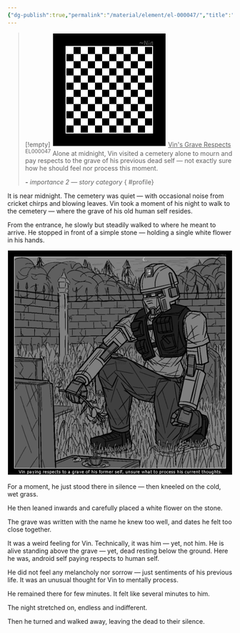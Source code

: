 ```yaml
---
{"dg-publish":true,"permalink":"/material/element/el-000047/","title":"Vin's Grave Respects","tags":["-element"]}
---
```


>[!empty]
> ![RESOURCE/ASSET/OTHER/PlaceholderIcon.png|icon](/img/user/RESOURCE/ASSET/OTHER/PlaceholderIcon.png) <u class="title">Vin's Grave Respects</u> <sup class="title">EL000047</sup> <b class="title"> </b>
> Alone at midnight, Vin visited a cemetery alone to mourn and pay respects to the grave of his previous dead self — not exactly sure how he should feel nor process this moment.
> 
> <b>\-</b>
> <i class="small">importance 2 — story category</i>
{ #profile}


It is near midnight. The cemetery was quiet — with occasional noise from cricket chirps and blowing leaves. Vin took a moment of his night to walk to the cemetery — where the grave of his old human self resides.

From the entrance, he slowly but steadily walked to where he meant to arrive. He stopped in front of a simple stone — holding a single white flower in his hands.

![PICTURE_Vin-mourning-former-self_THUMBNAIL_cg003-dt2501-scVin.png|thumbnail](/img/user/RESOURCE/ASSET/ARTWORK/PICTURE_Vin-mourning-former-self_THUMBNAIL_cg003-dt2501-scVin.png)

For a moment, he just stood there in silence — then kneeled on the cold, wet grass.

He then leaned inwards and carefully placed a white flower on the stone.

The grave was written with the name he knew too well, and dates he felt too close together.

It was a weird feeling for Vin. Technically, it was him — yet, not him. He is alive standing above the grave — yet, dead resting below the ground. Here he was, android self paying respects to human self.

He did not feel any melancholy nor sorrow — just sentiments of his previous life. It was an unusual thought for Vin to mentally process.

He remained there for few minutes. It felt like several minutes to him.

The night stretched on, endless and indifferent.

Then he turned and walked away, leaving the dead to their silence.

